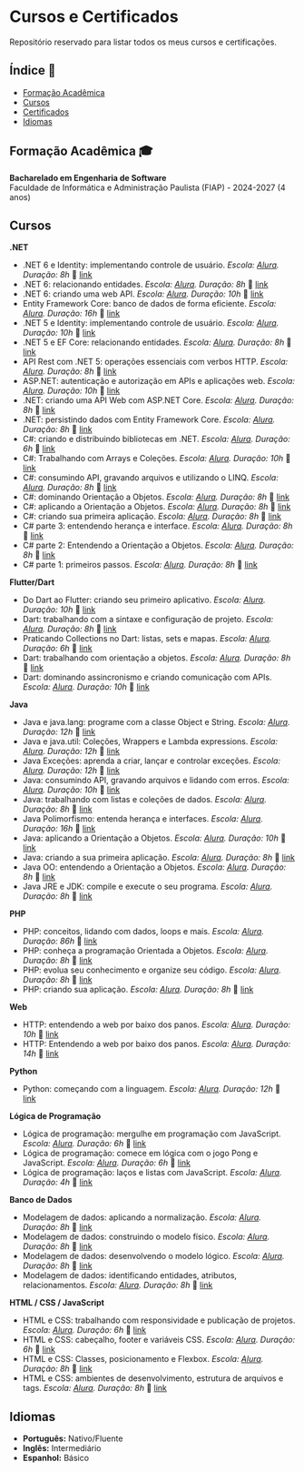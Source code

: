 # **Cursos e Certificados**
Repositório reservado para listar todos os meus cursos e certificações.

## **Índice 📌**
- [Formação Acadêmica](#formação-acadêmica-🎓)
- [Cursos](#cursos)
- [Certificados](#certificados)
- [Idiomas](#idiomas)

## **Formação Acadêmica 🎓**
**Bacharelado em Engenharia de Software**  
Faculdade de Informática e Administração Paulista (FIAP) - 2024-2027 (4 anos)

## **Cursos**
**.NET**
- .NET 6 e Identity: implementando controle de usuário. *Escola: [Alura](https://www.alura.com.br/). Duração: 8h* 📎 [link](https://cursos.alura.com.br/certificate/arthurmenezes/dot-net-6-identity-controle-usuario)
- .NET 6: relacionando entidades. *Escola: [Alura](https://www.alura.com.br/). Duração: 8h* 📎 [link](https://cursos.alura.com.br/certificate/arthurmenezes/dotnet-relacionando-entidades)
- .NET 6: criando uma web API. *Escola: [Alura](https://www.alura.com.br/). Duração: 10h* 📎 [link](https://cursos.alura.com.br/certificate/arthurmenezes/dotnet-criando-web-api)
- Entity Framework Core: banco de dados de forma eficiente. *Escola: [Alura](https://www.alura.com.br/). Duração: 16h* 📎 [link](https://cursos.alura.com.br/certificate/arthurmenezes/entity-framework-core)
- .NET 5 e Identity: implementando controle de usuário. *Escola: [Alura](https://www.alura.com.br/). Duração: 10h* 📎 [link](https://cursos.alura.com.br/certificate/arthurmenezes/net-5-identity-controle-usuario)
- .NET 5 e EF Core: relacionando entidades. *Escola: [Alura](https://www.alura.com.br/). Duração: 8h* 📎 [link](https://cursos.alura.com.br/certificate/arthurmenezes/net-5-ef-core-relacionando-entidades)
- API Rest com .NET 5: operações essenciais com verbos HTTP. *Escola: [Alura](https://www.alura.com.br/). Duração: 8h* 📎 [link](https://cursos.alura.com.br/certificate/arthurmenezes/api-rest-net-5-operacoes-verbos-http)
- ASP.NET: autenticação e autorização em APIs e aplicações web. *Escola: [Alura](https://www.alura.com.br/). Duração: 10h* 📎 [link](https://cursos.alura.com.br/certificate/arthurmenezes/asp-dotnet-autenticacao-autorizacao-apis-aplicacoes-web)
- .NET: criando uma API Web com ASP.NET Core. *Escola: [Alura](https://www.alura.com.br/). Duração: 8h* 📎 [link](https://cursos.alura.com.br/certificate/arthurmenezes/dotnet-criando-api-web-asp-net-core)
- .NET: persistindo dados com Entity Framework Core. *Escola: [Alura](https://www.alura.com.br/). Duração: 8h* 📎 [link](https://cursos.alura.com.br/certificate/arthurmenezes/dot-net-persistindo-dados-entity-framework-core)
- C#: criando e distribuindo bibliotecas em .NET. *Escola: [Alura](https://www.alura.com.br/). Duração: 6h* 📎 [link](https://cursos.alura.com.br/certificate/arthurmenezes/csharp-criando-distribuindo-bibliotecas-dotnet)
- C#: Trabalhando com Arrays e Coleções. *Escola: [Alura](https://www.alura.com.br/). Duração: 10h* 📎 [link](https://cursos.alura.com.br/certificate/arthurmenezes/csharp-arrays-colecoes)
- C#: consumindo API, gravando arquivos e utilizando o LINQ. *Escola: [Alura](https://www.alura.com.br/). Duração: 8h* 📎 [link](https://cursos.alura.com.br/certificate/arthurmenezes/c-sharp-consumindo-api-gravando-arquivos-linq)
- C#: dominando Orientação a Objetos. *Escola: [Alura](https://www.alura.com.br/). Duração: 8h* 📎 [link](https://cursos.alura.com.br/certificate/arthurmenezes/csharp-dominando-orientacao-objetos)
- C#: aplicando a Orientação a Objetos. *Escola: [Alura](https://www.alura.com.br/). Duração: 8h* 📎 [link](https://cursos.alura.com.br/certificate/arthurmenezes/csharp-aplicando-orientacao-objetos)
- C#: criando sua primeira aplicação. *Escola: [Alura](https://www.alura.com.br/). Duração: 8h* 📎 [link](https://cursos.alura.com.br/certificate/arthurmenezes/csharp-criando-primeira-aplicacao)
- C# parte 3: entendendo herança e interface. *Escola: [Alura](https://www.alura.com.br/). Duração: 8h* 📎 [link](https://cursos.alura.com.br/certificate/arthurmenezes/csharp-parte-3-heranca-interfaces-polimorfismo)
- C# parte 2: Entendendo a Orientação a Objetos. *Escola: [Alura](https://www.alura.com.br/). Duração: 8h* 📎 [link](https://cursos.alura.com.br/certificate/arthurmenezes/csharp-parte-2-introducao-orientacao-objetos)
- C# parte 1: primeiros passos. *Escola: [Alura](https://www.alura.com.br/). Duração: 8h* 📎 [link](https://cursos.alura.com.br/certificate/arthurmenezes/csharp-parte-1-primeiros-passos)

**Flutter/Dart**
- Do Dart ao Flutter: criando seu primeiro aplicativo. *Escola: [Alura](https://www.alura.com.br/). Duração: 10h* 📎 [link](https://cursos.alura.com.br/user/arthurmenezes/course/dart-flutter-criando-primeiro-aplicativo/certificate)
- Dart: trabalhando com a sintaxe e configuração de projeto. *Escola: [Alura](https://www.alura.com.br/). Duração: 8h* 📎 [link](https://cursos.alura.com.br/certificate/arthurmenezes/dart-trabalhando-sintaxe-configuracao-projeto)
- Praticando Collections no Dart: listas, sets e mapas. *Escola: [Alura](https://www.alura.com.br/). Duração: 6h* 📎 [link](https://cursos.alura.com.br/certificate/arthurmenezes/praticando-collections-dart-listas-sets-mapas)
- Dart: trabalhando com orientação a objetos. *Escola: [Alura](https://www.alura.com.br/). Duração: 8h* 📎 [link](https://cursos.alura.com.br/certificate/arthurmenezes/dart-trabalhando-orientacao-objetos)
- Dart: dominando assincronismo e criando comunicação com APIs. *Escola: [Alura](https://www.alura.com.br/). Duração: 10h* 📎 [link](https://cursos.alura.com.br/certificate/arthurmenezes/dart-dominando-assincronismo-criando-comunicacao-apis)

**Java**
- Java e java.lang: programe com a classe Object e String. *Escola: [Alura](https://www.alura.com.br/). Duração: 12h* 📎 [link](https://cursos.alura.com.br/certificate/arthurmenezes/java-pacotes-e-java-lang)
- Java e java.util: Coleções, Wrappers e Lambda expressions. *Escola: [Alura](https://www.alura.com.br/). Duração: 12h* 📎 [link](https://cursos.alura.com.br/certificate/arthurmenezes/java-util-lambdas)
- Java Exceções: aprenda a criar, lançar e controlar exceções. *Escola: [Alura](https://www.alura.com.br/). Duração: 12h* 📎 [link](https://cursos.alura.com.br/certificate/arthurmenezes/java-excecoes)
- Java: consumindo API, gravando arquivos e lidando com erros. *Escola: [Alura](https://www.alura.com.br/). Duração: 10h* 📎 [link](https://cursos.alura.com.br/certificate/arthurmenezes/java-consumindo-api-gravando-arquivos-lidando-erros)
- Java: trabalhando com listas e coleções de dados. *Escola: [Alura](https://www.alura.com.br/). Duração: 8h* 📎 [link](https://cursos.alura.com.br/certificate/arthurmenezes/java-listas-colecoes-dados)
- Java Polimorfismo: entenda herança e interfaces. *Escola: [Alura](https://www.alura.com.br/). Duração: 16h* 📎 [link](https://cursos.alura.com.br/certificate/arthurmenezes/java-heranca-interfaces-polimorfismo)
- Java: aplicando a Orientação a Objetos. *Escola: [Alura](https://www.alura.com.br/). Duração: 10h* 📎 [link](https://cursos.alura.com.br/certificate/arthurmenezes/java-aplicando-orientacao-objetos)
- Java: criando a sua primeira aplicação. *Escola: [Alura](https://www.alura.com.br/). Duração: 8h* 📎 [link](https://cursos.alura.com.br/certificate/arthurmenezes/java-criando-primeira-aplicacao)
- Java OO: entendendo a Orientação a Objetos. *Escola: [Alura](https://www.alura.com.br/). Duração: 8h* 📎 [link](https://cursos.alura.com.br/certificate/arthurmenezes/java-introducao-orientacao-objetos)
- Java JRE e JDK: compile e execute o seu programa. *Escola: [Alura](https://www.alura.com.br/). Duração: 8h* 📎 [link](https://cursos.alura.com.br/certificate/arthurmenezes/java-primeiros-passos)

**PHP**
- PHP: conceitos, lidando com dados, loops e mais. *Escola: [Alura](https://www.alura.com.br/). Duração: 86h* 📎 [link](https://cursos.alura.com.br/certificate/arthurmenezes/php-primeiros-passos)
- PHP: conheça a programação Orientada a Objetos. *Escola: [Alura](https://www.alura.com.br/). Duração: 8h* 📎 [link](https://cursos.alura.com.br/certificate/arthurmenezes/php-programacao-orientada-objetos)
- PHP: evolua seu conhecimento e organize seu código. *Escola: [Alura](https://www.alura.com.br/). Duração: 8h* 📎 [link](https://cursos.alura.com.br/certificate/arthurmenezes/php-evolua-conhecimento-organize-codigo)
- PHP: criando sua aplicação. *Escola: [Alura](https://www.alura.com.br/). Duração: 8h* 📎 [link](https://cursos.alura.com.br/certificate/arthurmenezes/php-criando-aplicacao)

**Web**
- HTTP: entendendo a web por baixo dos panos. *Escola: [Alura](https://www.alura.com.br/). Duração: 10h* 📎 [link](https://cursos.alura.com.br/certificate/arthurmenezes/http-entendendo-web-por-baixo-dos-panos)
- HTTP: Entendendo a web por baixo dos panos. *Escola: [Alura](https://www.alura.com.br/). Duração: 14h* 📎 [link](https://cursos.alura.com.br/certificate/arthurmenezes/http-fundamentos)

**Python**
- Python: começando com a linguagem. *Escola: [Alura](https://www.alura.com.br/). Duração: 12h* 📎 [link](https://cursos.alura.com.br/certificate/arthurmenezes/python-introducao-a-linguagem)

**Lógica de Programação**
- Lógica de programação: mergulhe em programação com JavaScript. *Escola: [Alura](https://www.alura.com.br/). Duração: 6h* 📎 [link](https://cursos.alura.com.br/certificate/arthurmenezes/logica-programacao-mergulhe-programacao-javascript)
- Lógica de programação: comece em lógica com o jogo Pong e JavaScript. *Escola: [Alura](https://www.alura.com.br/). Duração: 6h* 📎 [link](https://cursos.alura.com.br/certificate/arthurmenezes/pong-javascript)
- Lógica de programação: laços e listas com JavaScript. *Escola: [Alura](https://www.alura.com.br/). Duração: 4h* 📎 [link](https://cursos.alura.com.br/certificate/arthurmenezes/javascript-listas-lacos)

**Banco de Dados**
- Modelagem de dados: aplicando a normalização. *Escola: [Alura](https://www.alura.com.br/). Duração: 8h* 📎 [link](https://cursos.alura.com.br/certificate/arthurmenezes/modelagem-dados-aplicando-normalizacao)
- Modelagem de dados: construindo o modelo físico. *Escola: [Alura](https://www.alura.com.br/). Duração: 8h* 📎 [link](https://cursos.alura.com.br/certificate/arthurmenezes/modelagem-dados-construindo-modelo-fisico)
- Modelagem de dados: desenvolvendo o modelo lógico. *Escola: [Alura](https://www.alura.com.br/). Duração: 8h* 📎 [link](https://cursos.alura.com.br/certificate/arthurmenezes/modelagem-dados-desenvolvendo-modelo-logico)
- Modelagem de dados: identificando entidades, atributos, relacionamentos. *Escola: [Alura](https://www.alura.com.br/). Duração: 8h* 📎 [link](https://cursos.alura.com.br/certificate/arthurmenezes/modelagem-dados-entidades-atributos-relacionamentos)

**HTML / CSS / JavaScript**
- HTML e CSS: trabalhando com responsividade e publicação de projetos. *Escola: [Alura](https://www.alura.com.br/). Duração: 6h* 📎 [link](https://cursos.alura.com.br/certificate/arthurmenezes/html-css-responsividade-publicacao-projetos)
- HTML e CSS: cabeçalho, footer e variáveis CSS. *Escola: [Alura](https://www.alura.com.br/). Duração: 6h* 📎 [link](https://cursos.alura.com.br/certificate/arthurmenezes/html-css-cabecalho-footer-variaveis-css)
- HTML e CSS: Classes, posicionamento e Flexbox. *Escola: [Alura](https://www.alura.com.br/). Duração: 8h* 📎 [link](https://cursos.alura.com.br/certificate/arthurmenezes/html-css-classes-posicionamento-flexbox)
- HTML e CSS: ambientes de desenvolvimento, estrutura de arquivos e tags. *Escola: [Alura](https://www.alura.com.br/). Duração: 8h* 📎 [link](https://cursos.alura.com.br/certificate/arthurmenezes/html-css-ambiente-arquivos-tags)

## **Idiomas**
- **Português:** Nativo/Fluente  
- **Inglês:** Intermediário
- **Espanhol:** Básico
